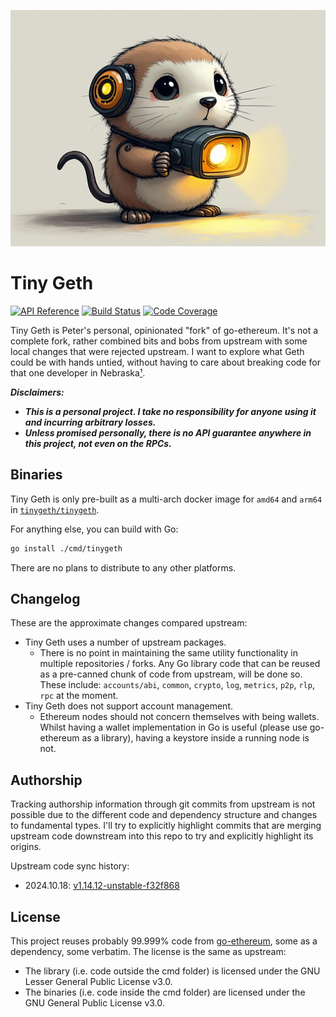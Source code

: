 ![Tiny Geth Mascot](./tinygeth.jpeg)

# Tiny Geth

[![API Reference](https://pkg.go.dev/badge/github.com/karalabe/tinygeth)](https://pkg.go.dev/github.com/karalabe/tinygeth?tab=doc) [![Build Status](https://github.com/karalabe/tinygeth/actions/workflows/ci.yaml/badge.svg)](https://github.com/karalabe/tinygeth/actions/workflows/ci.yaml) [![Code Coverage](https://codecov.io/github/karalabe/tinygeth/graph/badge.svg?token=E6GEXC2AU3)](https://codecov.io/github/karalabe/tinygeth)

Tiny Geth is Peter's personal, opinionated "fork" of go-ethereum. It's not a complete fork, rather combined bits and bobs from upstream with some local changes that were rejected upstream. I want to explore what Geth could be with hands untied, without having to care about breaking code for that one developer in Nebraska[¹](https://xkcd.com/2347/).

***Disclaimers:***

- ***This is a personal project. I take no responsibility for anyone using it and incurring arbitrary losses.***
- ***Unless promised personally, there is no API guarantee anywhere in this project, not even on the RPCs.***

## Binaries

Tiny Geth is only pre-built as a multi-arch docker image for `amd64` and `arm64` in [`tinygeth/tinygeth`](https://hub.docker.com/r/tinygeth/tinygeth).

For anything else, you can build with Go:

```sh
go install ./cmd/tinygeth
```

There are no plans to distribute to any other platforms.

## Changelog

These are the approximate changes compared upstream:

- Tiny Geth uses a number of upstream packages.
  - There is no point in maintaining the same utility functionality in multiple repositories / forks. Any Go library code that can be reused as a pre-canned chunk of code from upstream, will be done so. These include: `accounts/abi`, `common`, `crypto`, `log`, `metrics`, `p2p`, `rlp`, `rpc` at the moment.
- Tiny Geth does not support account management.
  - Ethereum nodes should not concern themselves with being wallets. Whilst having a wallet implementation in Go is useful (please use go-ethereum as a library), having a keystore inside a running node is not.

## Authorship

Tracking authorship information through git commits from upstream is not possible due to the different code and dependency structure and changes to fundamental types. I'll try to explicitly highlight commits that are merging upstream code downstream into this repo to try and explicitly highlight its origins.

Upstream code sync history:

- 2024.10.18: [v1.14.12-unstable-f32f868](https://github.com/ethereum/go-ethereum/tree/f32f8686cd35343b8f888e5607518314770f4661)

## License

This project reuses probably 99.999% code from [go-ethereum](https://github.com/ethereum/go-ethereum), some as a dependency, some verbatim. The license is the same as upstream:

- The library (i.e. code outside the cmd folder) is licensed under the GNU Lesser General Public License v3.0.
- The binaries (i.e. code inside the cmd folder) are licensed under the GNU General Public License v3.0.
